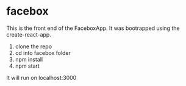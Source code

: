 # facebox
This is the front end of the FaceboxApp. It was bootrapped using the create-react-app. 

1. clone the repo
2. cd into facebox folder
3. npm install
4. npm start

It will run on localhost:3000
